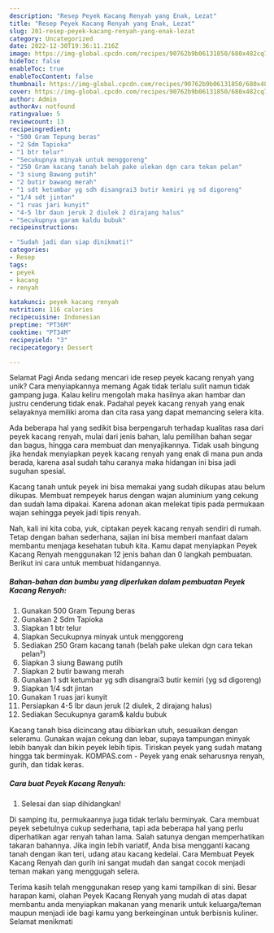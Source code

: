 ```yaml
---
description: "Resep Peyek Kacang Renyah yang Enak, Lezat"
title: "Resep Peyek Kacang Renyah yang Enak, Lezat"
slug: 201-resep-peyek-kacang-renyah-yang-enak-lezat
category: Uncategorized
date: 2022-12-30T19:36:11.216Z
image: https://img-global.cpcdn.com/recipes/90762b9b06131850/680x482cq70/peyek-kacang-renyah-foto-resep-utama.jpg
hideToc: false
enableToc: true
enableTocContent: false
thumbnail: https://img-global.cpcdn.com/recipes/90762b9b06131850/680x482cq70/peyek-kacang-renyah-foto-resep-utama.jpg
cover: https://img-global.cpcdn.com/recipes/90762b9b06131850/680x482cq70/peyek-kacang-renyah-foto-resep-utama.jpg
author: Admin
authorAv: notfound
ratingvalue: 5
reviewcount: 13
recipeingredient:
- "500 Gram Tepung beras"
- "2 Sdm Tapioka"
- "1 btr telur"
- "Secukupnya minyak untuk menggoreng"
- "250 Gram kacang tanah belah pake ulekan dgn cara tekan pelan"
- "3 siung Bawang putih"
- "2 butir bawang merah"
- "1 sdt ketumbar yg sdh disangrai3 butir kemiri yg sd digoreng"
- "1/4 sdt jintan"
- "1 ruas jari kunyit"
- "4-5 lbr daun jeruk 2 diulek 2 dirajang halus"
- "Secukupnya garam kaldu bubuk"
recipeinstructions:

- "Sudah jadi dan siap dinikmati!"
categories:
- Resep
tags:
- peyek
- kacang
- renyah

katakunci: peyek kacang renyah 
nutrition: 116 calories
recipecuisine: Indonesian
preptime: "PT36M"
cooktime: "PT34M"
recipeyield: "3"
recipecategory: Dessert

---
```



Selamat Pagi Anda sedang mencari ide resep peyek kacang renyah yang unik? Cara menyiapkannya memang Agak tidak terlalu sulit namun tidak gampang juga. Kalau keliru mengolah maka hasilnya akan hambar dan justru cenderung tidak enak. Padahal peyek kacang renyah yang enak selayaknya memiliki aroma dan cita rasa yang dapat memancing selera kita.


Ada beberapa hal yang sedikit bisa berpengaruh terhadap kualitas rasa dari peyek kacang renyah, mulai dari jenis bahan, lalu pemilihan bahan segar dan bagus, hingga cara membuat dan menyajikannya. Tidak usah bingung jika hendak menyiapkan peyek kacang renyah yang enak di mana pun anda berada, karena asal sudah tahu caranya maka hidangan ini bisa jadi suguhan spesial.

Kacang tanah untuk peyek ini bisa memakai yang sudah dikupas atau belum dikupas. Membuat rempeyek harus dengan wajan aluminium yang cekung dan sudah lama dipakai. Karena adonan akan melekat tipis pada permukaan wajan sehingga peyek jadi tipis renyah.


Nah, kali ini kita coba, yuk, ciptakan peyek kacang renyah sendiri di rumah. Tetap dengan bahan sederhana, sajian ini bisa memberi manfaat dalam membantu menjaga kesehatan tubuh kita. Kamu dapat menyiapkan Peyek Kacang Renyah menggunakan 12 jenis bahan dan 0 langkah pembuatan. Berikut ini cara untuk membuat hidangannya.

<!--inarticleads1-->

##### Bahan-bahan dan bumbu yang diperlukan dalam pembuatan Peyek Kacang Renyah:

1. Gunakan 500 Gram Tepung beras
1. Gunakan 2 Sdm Tapioka
1. Siapkan 1 btr telur
1. Siapkan Secukupnya minyak untuk menggoreng
1. Sediakan 250 Gram kacang tanah (belah pake ulekan dgn cara tekan pelan²)
1. Siapkan 3 siung Bawang putih
1. Siapkan 2 butir bawang merah
1. Gunakan 1 sdt ketumbar yg sdh disangrai3 butir kemiri (yg sd digoreng)
1. Siapkan 1/4 sdt jintan
1. Gunakan 1 ruas jari kunyit
1. Persiapkan 4-5 lbr daun jeruk (2 diulek, 2 dirajang halus)
1. Sediakan Secukupnya garam&amp; kaldu bubuk


Kacang tanah bisa dicincang atau dibiarkan utuh, sesuaikan dengan seleramu. Gunakan wajan cekung dan lebar, supaya tampungan minyak lebih banyak dan bikin peyek lebih tipis. Tiriskan peyek yang sudah matang hingga tak berminyak. KOMPAS.com - Peyek yang enak seharusnya renyah, gurih, dan tidak keras. 

<!--inarticleads2-->

##### Cara buat Peyek Kacang Renyah:


1. Selesai dan siap dihidangkan!

Di samping itu, permukaannya juga tidak terlalu berminyak. Cara membuat peyek sebetulnya cukup sederhana, tapi ada beberapa hal yang perlu diperhatikan agar renyah tahan lama. Salah satunya dengan memperhatikan takaran bahannya. Jika ingin lebih variatif, Anda bisa mengganti kacang tanah dengan ikan teri, udang atau kacang kedelai. Cara Membuat Peyek Kacang Renyah dan gurih ini sangat mudah dan sangat cocok menjadi teman makan yang menggugah selera. 

Terima kasih telah menggunakan resep yang kami tampilkan di sini. Besar harapan kami, olahan Peyek Kacang Renyah yang mudah di atas dapat membantu anda menyiapkan makanan yang menarik untuk keluarga/teman maupun menjadi ide bagi kamu yang berkeinginan untuk berbisnis kuliner. Selamat menikmati
